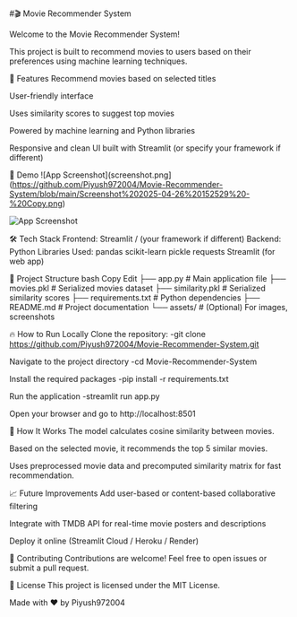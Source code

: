 #🎬 Movie Recommender System

Welcome to the Movie Recommender System!

This project is built to recommend movies to users based on their preferences using machine learning techniques.

📌 Features
Recommend movies based on selected titles

User-friendly interface

Uses similarity scores to suggest top movies

Powered by machine learning and Python libraries

Responsive and clean UI built with Streamlit (or specify your framework if different)

🚀 Demo
![App Screenshot](screenshot.png](https://github.com/Piyush972004/Movie-Recommender-System/blob/main/Screenshot%202025-04-26%20152529%20-%20Copy.png)


![App Screenshot]([assets/screenshot.png](https://github.com/Piyush972004/Movie-Recommender-System/blob/main/Screenshot%202025-04-26%20152541%20-%20Copy.png))


🛠️ Tech Stack
Frontend: Streamlit / (your framework if different)
Backend: Python
Libraries Used:
pandas
scikit-learn
pickle
requests
Streamlit (for web app)

📂 Project Structure
bash
Copy
Edit
├── app.py                  # Main application file
├── movies.pkl               # Serialized movies dataset
├── similarity.pkl           # Serialized similarity scores
├── requirements.txt         # Python dependencies
├── README.md                # Project documentation
└── assets/                  # (Optional) For images, screenshots



🔥 How to Run Locally
Clone the repository:
-git clone https://github.com/Piyush972004/Movie-Recommender-System.git

Navigate to the project directory
-cd Movie-Recommender-System

Install the required packages
-pip install -r requirements.txt

Run the application
-streamlit run app.py

Open your browser and go to http://localhost:8501

🧠 How It Works
The model calculates cosine similarity between movies.

Based on the selected movie, it recommends the top 5 similar movies.

Uses preprocessed movie data and precomputed similarity matrix for fast recommendation.

📈 Future Improvements
Add user-based or content-based collaborative filtering

Integrate with TMDB API for real-time movie posters and descriptions

Deploy it online (Streamlit Cloud / Heroku / Render)

🤝 Contributing
Contributions are welcome!
Feel free to open issues or submit a pull request.

📄 License
This project is licensed under the MIT License.

Made with ❤️ by Piyush972004

